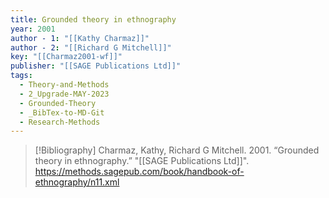 ```yaml
---
title: Grounded theory in ethnography
year: 2001
author - 1: "[[Kathy Charmaz]]"
author - 2: "[[Richard G Mitchell]]"
key: "[[Charmaz2001-wf]]"
publisher: "[[SAGE Publications Ltd]]"
tags:
  - Theory-and-Methods
  - 2_Upgrade-MAY-2023
  - Grounded-Theory
  - _BibTex-to-MD-Git
  - Research-Methods
---
```


> [!Bibliography]
> Charmaz, Kathy, Richard G Mitchell. 2001. “Grounded theory in ethnography.” "[[SAGE Publications Ltd]]". https://methods.sagepub.com/book/handbook-of-ethnography/n11.xml